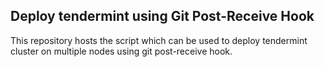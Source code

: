 ## Deploy tendermint using Git Post-Receive Hook

This repository hosts the script which can be used to deploy tendermint cluster on multiple nodes using git post-receive hook.

